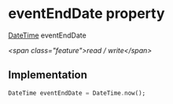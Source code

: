


# eventEndDate property







[DateTime](https:api.flutter.dev/flutter/dart-core/DateTime-class.html) eventEndDate
  
_\<span class="feature"\>read / write\</span\>_






## Implementation

```dart
DateTime eventEndDate = DateTime.now();
```








